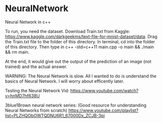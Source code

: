 # NeuralNetwork
Neural Network in c++

To run, you need the dataset.
Download Train.txt from Kaggle: https://www.kaggle.com/darkgeekms/text-file-for-mnist-dataset/data.
Drag the Train.txt file to the folder of this directory.
In terminal, cd into the folder of this directory.
Then type in c++ -std=c++11 main.cpp -o main && ./main && rm main.

At the end, it would give out the output of the prediction of an image (not trained) and the actual answer. 

WARNING: The Neural Network is slow. All I wanted to do is understand the basics of Neural Network. I will worry about efficently later.

Testing the Neural Network Vid: 
https://www.youtube.com/watch?v=hnMD7hf638U

3blue1Brown neural network series: (Good resource for understanding Neural Networks from scratch)
https://www.youtube.com/playlist?list=PLZHQObOWTQDNU6R1_67000Dx_ZCJB-3pi
